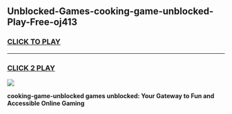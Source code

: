 
## Unblocked-Games-cooking-game-unblocked-Play-Free-oj413
<h3>
<a href="https://premium76.site?title=cooking-game-unblocked&ref=23A">CLICK TO PLAY</a></h3>
<hr>

<h3>
<a href="https://premium76.site?title=cooking-game-unblocked&ref=23A">CLICK 2 PLAY</a>
  
</h3>

<a href="https://premium76.site?title=cooking-game-unblocked&ref=23A"><img src="https://clearcache.store/games.png"></a>


**cooking-game-unblocked games unblocked: Your Gateway to Fun and Accessible Online Gaming**
